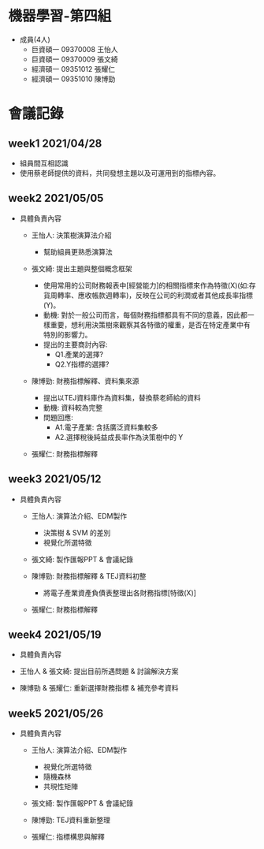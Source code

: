 
# 機器學習-第四組
* 成員(4人)
  - 巨資碩一 09370008 王怡人
  - 巨資碩一 09370009 張文綺
  - 經濟碩一 09351012 張耀仁
  - 經濟碩一 09351010 陳博勁

# 會議記錄
## week1 2021/04/28
* 組員間互相認識
* 使用蔡老師提供的資料，共同發想主題以及可運用到的指標內容。

## week2 2021/05/05
* 具體負責內容
  - 王怡人: 決策樹演算法介紹
    - 幫助組員更熟悉演算法
    
  - 張文綺: 提出主題與整個概念框架
    - 使用常用的公司財務報表中[經營能力]的相關指標來作為特徵(X)(如:存貨周轉率、應收帳款週轉率)，反映在公司的利潤或者其他成長率指標(Y)。
    - 動機: 
      對於一般公司而言，每個財務指標都具有不同的意義，因此都一樣重要，想利用決策樹來觀察其各特徵的權重，是否在特定產業中有特別的影響力。
    - 提出的主要商討內容:
      - Q1.產業的選擇?
      - Q2.Y指標的選擇?
     
  - 陳博勁: 財務指標解釋、資料集來源
    - 提出以TEJ資料庫作為資料集，替換蔡老師給的資料
    - 動機: 資料較為完整
    - 問題回應:
      - A1.電子產業: 含括廣泛資料集較多
      - A2.選擇稅後純益成長率作為決策樹中的 Y
      
  - 張耀仁: 財務指標解釋
  
 ## week3 2021/05/12
* 具體負責內容
  - 王怡人: 演算法介紹、EDM製作
    - 決策樹 & SVM 的差別
    - 視覺化所選特徵
    
  - 張文綺: 製作匯報PPT & 會議紀錄
     
  - 陳博勁: 財務指標解釋 & TEJ資料初整
    - 將電子產業資產負債表整理出各財務指標[特徵(X)]
      
  - 張耀仁: 財務指標解釋
  
 ## week4 2021/05/19
 * 具體負責內容
  - 王怡人 & 張文綺: 提出目前所遇問題 & 討論解決方案
  
  - 陳博勁 & 張耀仁: 重新選擇財務指標 & 補充參考資料
 
  ## week5 2021/05/26
  * 具體負責內容
    - 王怡人: 演算法介紹、EDM製作
      - 視覺化所選特徵
      - 隨機森林
      - 共現性矩陣
    
    - 張文綺: 製作匯報PPT & 會議紀錄
     
    - 陳博勁: TEJ資料重新整理
      
    - 張耀仁: 指標構思與解釋
